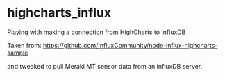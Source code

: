 # highcharts_influx
Playing with making a connection from HighCharts to InfluxDB

Taken from: https://github.com/InfluxCommunity/node-influx-highcharts-sample

and tweaked to pull Meraki MT sensor data from an influxDB server. 


